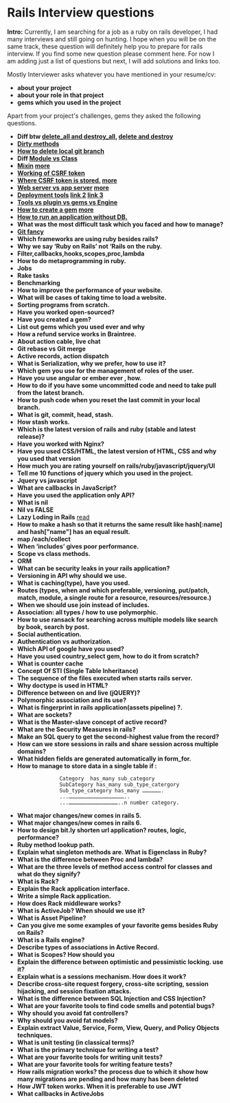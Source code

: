 
# Rails Interview questions

**lntro:** 
Currently, I am searching for a job as a ruby on rails developer, I had many interviews and still going on hunting. I hope when you will be on the same track, these question will definitely help you to prepare for rails interview.  If you find some new question please comment here. For now I am adding just a list of questions but next, I will add solutions and links too.

Mostly Interviewer asks whatever you have mentioned in your resume/cv:
- **about your project**
- **about your role in that project**
- **gems which you used in the project**

Apart from your project's challenges, gems they asked the following questions.
- **Diff btw [delete_all and destroy_all](https://blog.revathskumar.com/2012/04/ruby-activerecord-difference-between.html), [delete and destroy](https://stackoverflow.com/questions/22757450/difference-between-destroy-and-delete?source=post_page-----8cb4db6aa660----------------------)** 
- **[Dirty methods](https://api.rubyonrails.org/classes/ActiveModel/Dirty.html)**
- **[How to delete local git branch](https://stackoverflow.com/questions/2003505/how-do-i-delete-a-git-branch-locally-and-remotely#targetText=Simply%20do%20git%20push%20origin,local%20branch%20ONLY!...)**
- **Diff [Module vs Class](http://rubylearning.com/satishtalim/modules_mixins.html#targetText=Ruby%20Modules%20are%20similar%20to,place%20of%20the%20class%20keyword.)**
- **[Mixin](https://www.sitepoint.com/ruby-mixins-2/) [more](https://ruby-doc.com/docs/ProgrammingRuby/html/tut_modules.html)**
- **[Working of CSRF token](https://medium.com/@charithra/introduction-to-csrf-a329badfca49)**
- **[Where CSRF token is stored.](https://stackoverflow.com/questions/20504846/why-is-it-common-to-put-csrf-prevention-tokens-in-cookies#targetText=Page%20loads%20in%20browser%2C%20then,field%20matches%20session%20stored%20token.) [more](https://cloudunder.io/blog/csrf-token)**
- **[Web server vs app server](https://hanumakanth.wordpress.com/2012/09/04/web-server-vs-application-server-rails/#targetText=Application%20server%20answers%20requests%20to,protocols%20like%20FastCGI%20or%20HTTP.) [more](https://medium.com/@yutafujii_59175/web-server-and-application-server-e984bf5f60af)**
- **[Deployment tools](https://hashnode.com/post/what-is-your-deployment-strategy-for-rails-app-what-tools-do-you-use-ciliz2xn7022dun533wx5l0ew) [link 2](https://hashnode.com/post/what-is-your-deployment-strategy-for-rails-app-what-tools-do-you-use-ciliz2xn7022dun533wx5l0ew) [link 3](https://www.airpair.com/ruby-on-rails/continuous-deployment)**
- **[Tools vs plugin vs gems vs Engine](https://stackoverflow.com/questions/23118472/gem-vs-plugin-vs-engine-in-ruby-on-rails)**
- **[How to create a gem](https://bundler.io/v2.0/guides/creating_gem.html) [more](https://guides.rubygems.org/make-your-own-gem/)**
- **[How to run an application without DB.](https://stackoverflow.com/questions/821251/how-to-configure-ruby-on-rails-with-no-database)**
- **What was the most difficult task which you faced and how to manage?**
- **[Git fancy](https://github.com/diogocavilha/fancy-git)**
- **Which frameworks are using ruby besides rails?**
- **Why we say ‘Ruby on Rails’ not ‘Rails on the ruby.**
- **Filter,callbacks,hooks,scopes,proc,lambda**
- **How to do metaprogramming in ruby.**
- **Jobs**
- **Rake tasks**
- **Benchmarking**
- **How to improve the performance of your website.**
- **What will be cases of taking time to load a website.**
- **Sorting programs from scratch.**
- **Have you worked open-sourced?**
- **Have you created a gem?**
- **List out gems which you used ever and why**
- **How a refund service works in Braintree.**
- **About action cable, live chat**
- **Git rebase vs Git merge**
- **Active records, action dispatch**
- **What is Serialization, why we prefer, how to use it?**
- **Which gem you use for the management  of roles of the user.**
- **Have you use angular or ember ever , how.**
- **How to do if you have some uncommitted code and need to take pull from the latest branch.**
- **How to push code when you reset the last commit in your local branch.**
- **What is git, commit, head, stash.**
- **How stash works.**
- **Which is the latest version of rails and ruby (stable and latest release)?**
- **Have you worked with Nginx?**
- **Have you used CSS/HTML, the latest version of HTML, CSS and why you used that version**
- **How much you are rating yourself on rails/ruby/javascript/jquery/UI**
- **Tell me 10 functions of jquery which you used in the project.**
- **Jquery vs javascript**
- **What are callbacks in JavaScript?**
- **Have you used the application only API?**
- **What is nil**
- **Nil vs FALSE**
- **Lazy Loding in Rails** [read](https://rubyinrails.com/2014/01/08/what-is-lazy-loading-in-rails/)
- **How to make a hash so that it returns the same result like hash[:name] and hash["name"] has an equal result.**
- **map /each/collect**
- **When ‘includes’ gives poor performance.**
- **Scope vs class methods.**
- **ORM**
- **What can be security leaks in your rails application?**
- **Versioning in API why should we use.**
- **What is caching(type), have you used.**
- **Routes (types, when and which preferable, versioning, put/patch, match, module, a single route for a resource, resources/resource.)**
- **When we should use join instead of includes.**
- **Association: all types / how to use polymorphic.**
- **How to use ransack for searching across multiple models like search by book, search by post.**
- **Social authentication.**
- **Authentication vs authorization.**
- **Which API of google have you used?**
- **Have you used country_select gem, how to do it from scratch?**
- **What is counter cache**
- **Concept Of STI (Single Table Inheritance)**
- **The sequence of the files executed when starts rails server.**
- **Why doctype is used in HTML?**
- **Difference between on and live (jQUERY)?**
- **Polymorphic association and its use?**
- **What is fingerprint in rails application(assets pipeline) ?.**
- **What are sockets?**
- **What is the Master-slave concept of active record?**
- **What are the Security Measures in rails?**
- **Make an SQL query to get the second-highest value from the record?**
- **How can we store sessions in rails and share session across multiple domains?**
- **What hidden fields are generated automatically in form_for.**
- **How to manage to store data in a single table if :**
 ```
                  Category  has_many sub_category
                  SubCategory has_many sub_type_catergory
                  Sub_type_category has_many ……………….
                  ...………………………………………………..
                  ...…………………………………………..n number category.
 ```
- **What major changes/new comes in rails 5.**
- **What major changes/new comes in rails 6.**
- **How to design bit.ly shorten url application? routes, logic, performance?**
- **Ruby method lookup path.**
- **Explain what singleton methods are. What is Eigenclass in Ruby?**
- **What is the difference between Proc and lambda?**
- **What are the three levels of method access control for classes and what do they signify?**
- **What is Rack?**
- **Explain the Rack application interface.**
- **Write a simple Rack application.**
- **How does Rack middleware works?**
- **What is ActiveJob? When should we use it?**
- **What is Asset Pipeline?**
- **Can you give me some examples of your favorite gems besides Ruby on Rails?**
- **What is a Rails engine?**
- **Describe types of associations in Active Record.**
- **What is Scopes? How should you**
- **Explain the difference between optimistic and pessimistic locking. use it?**
- **Explain what is a sessions mechanism. How does it work?**
- **Describe cross-site request forgery, cross-site scripting, session hijacking, and session fixation attacks.**
- **What is the difference between SQL Injection and CSS Injection?**
- **What are your favorite tools to find code smells and potential bugs?**
- **Why should you avoid fat controllers?**
- **Why should you avoid fat models?**
- **Explain extract Value, Service, Form, View, Query, and Policy Objects techniques.**
- **What is unit testing (in classical terms)?**
- **What is the primary technique for writing a test?**
- **What are your favorite tools for writing unit tests?**
- **What are your favorite tools for writing feature tests?**
- **How rails migration works? the process due to which it show how many migrations are pending and how many has been deleted**
- **How JWT token works. When it is preferable to use JWT**
- **What callbacks in  ActiveJobs**




